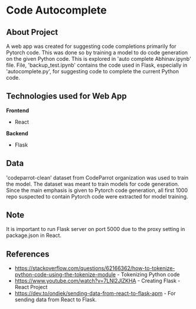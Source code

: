 # Code Autocomplete
## About Project
A web app was created for suggesting code completions primarily for Pytorch code. This was done so by training a model to do code generation on the given Python code. This is explored in 'auto complete Abhinav.ipynb' file. File, 'backup_test.ipynb' contains the code used in Flask, especially in 'autocomplete.py', for suggesting code to complete the current Python code.

## Technologies used for Web App
<b>Frontend</b>
- React

<b>Backend</b>
- Flask

## Data
'codeparrot-clean' dataset from CodeParrot organization was used to train the model. The dataset was meant to train models for code generation. Since the main emphasis is given to Pytorch code generation, all first 1000 repo suspected to contain Pytorch code were extracted for model training.

## Note
It is important to run Flask server on port 5000 due to the proxy setting in package.json in React.

## References
- https://stackoverflow.com/questions/62166362/how-to-tokenize-python-code-using-the-tokenize-module - Tokenizing Python code
- https://www.youtube.com/watch?v=7LNl2JlZKHA - Creating Flask - React Project
- https://dev.to/ondiek/sending-data-from-react-to-flask-apm - For sending data from React to Flask.
